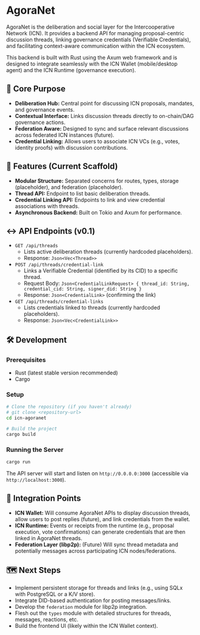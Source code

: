 # AgoraNet

AgoraNet is the deliberation and social layer for the Intercooperative Network (ICN). It provides a backend API for managing proposal-centric discussion threads, linking governance credentials (Verifiable Credentials), and facilitating context-aware communication within the ICN ecosystem.

This backend is built with Rust using the Axum web framework and is designed to integrate seamlessly with the ICN Wallet (mobile/desktop agent) and the ICN Runtime (governance execution).

## 🎯 Core Purpose

* **Deliberation Hub:** Central point for discussing ICN proposals, mandates, and governance events.
* **Contextual Interface:** Links discussion threads directly to on-chain/DAG governance actions.
* **Federation Aware:** Designed to sync and surface relevant discussions across federated ICN instances (future).
* **Credential Linking:** Allows users to associate ICN VCs (e.g., votes, identity proofs) with discussion contributions.

## 🚀 Features (Current Scaffold)

* **Modular Structure:** Separated concerns for routes, types, storage (placeholder), and federation (placeholder).
* **Thread API:** Endpoint to list basic deliberation threads.
* **Credential Linking API:** Endpoints to link and view credential associations with threads.
* **Asynchronous Backend:** Built on Tokio and Axum for performance.

## ↔️ API Endpoints (v0.1)

* `GET /api/threads`
    * Lists active deliberation threads (currently hardcoded placeholders).
    * Response: `Json<Vec<Thread>>`
* `POST /api/threads/credential-link`
    * Links a Verifiable Credential (identified by its CID) to a specific thread.
    * Request Body: `Json<CredentialLinkRequest> { thread_id: String, credential_cid: String, signer_did: String }`
    * Response: `Json<CredentialLink>` (confirming the link)
* `GET /api/threads/credential-links`
    * Lists credentials linked to threads (currently hardcoded placeholders).
    * Response: `Json<Vec<CredentialLink>>`

## 🛠️ Development

### Prerequisites

* Rust (latest stable version recommended)
* Cargo

### Setup

```bash
# Clone the repository (if you haven't already)
# git clone <repository-url>
cd icn-agoranet

# Build the project
cargo build
```

### Running the Server

```bash
cargo run
```

The API server will start and listen on `http://0.0.0.0:3000` (accessible via `http://localhost:3000`).

## 🧩 Integration Points

* **ICN Wallet:** Will consume AgoraNet APIs to display discussion threads, allow users to post replies (future), and link credentials from the wallet.
* **ICN Runtime:** Events or receipts from the runtime (e.g., proposal execution, vote confirmations) can generate credentials that are then linked in AgoraNet threads.
* **Federation Layer (libp2p):** (Future) Will sync thread metadata and potentially messages across participating ICN nodes/federations.

## 🗺️ Next Steps

* Implement persistent storage for threads and links (e.g., using SQLx with PostgreSQL or a K/V store).
* Integrate DID-based authentication for posting messages/links.
* Develop the `federation` module for libp2p integration.
* Flesh out the `types` module with detailed structures for threads, messages, reactions, etc.
* Build the frontend UI (likely within the ICN Wallet context).

